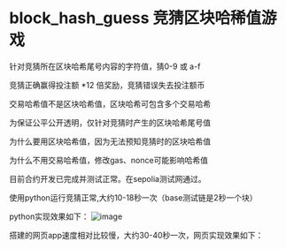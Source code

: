 # block_hash_guess 竞猜区块哈稀值游戏

针对竞猜所在区块哈希尾号内容的字符值，猜0-9 或 a-f

竞猜正确赢得投注额 *12 倍奖励，竞猜错误失去投注额币

交易哈希值不是区块哈希值，区块哈希可包含多个交易哈希

为保证公平公开透明，仅针对竞猜时产生的区块哈希尾号值

为什么要用区块哈希值，因为无法预知竞猜时的区块哈希值

为什么不用交易哈希值，修改gas、nonce可能影响哈希值

目前合约开发已完成并测试正常。在sepolia测试网通过。

使用python运行竞猜正常,大约10-18秒一次（base测试链是2秒一个块）

python实现效果如下：
![image](https://github.com/user-attachments/assets/17c85e61-d2ad-405b-81ed-de0466b366f2)

搭建的网页app速度相对比较慢，大约30-40秒一次，网页实现效果如下：


